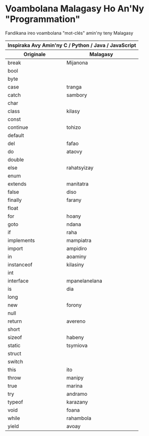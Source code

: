 # Voambolana Malagasy Ho An'Ny "Programmation"

Fandikana ireo voambolana "mot-clés" amin'ny teny Malagasy

<table>
  <thead>
    <tr>
      <th colspan="2">Inspiraka Avy Amin'ny C / Python / Java / JavaScript</th>
    </tr>
    <tr>
      <th>Originale</th>
      <th>Malagasy</th>
    </tr>
  </thead>
  <tbody>
    <tr>
      <td>break</td>
      <td>Mijanona</td>
    </tr>
    <tr>
      <td>bool</td>
      <td></td>
    </tr>
    <tr>
      <td>byte</td>
      <td></td>
    </tr>
    <tr>
      <td>case</td>
      <td>tranga</td>
    </tr>
    <tr>
      <td>catch</td>
      <td>sambory</td>
    </tr>
    <tr>
      <td>char</td>
      <td></td>
    </tr>
    <tr>
      <td>class</td>
      <td>kilasy</td>
    </tr>
    <tr>
      <td>const</td>
      <td></td>
    </tr>
    <tr>
      <td>continue</td>
      <td>tohizo</td>
    </tr>
    <tr>
      <td>default</td>
      <td></td>
    </tr>
    <tr>
      <td>del</td>
      <td>fafao</td>
    </tr>
    <tr>
      <td>do</td>
      <td>ataovy</td>
    </tr>
    <tr>
      <td>double</td>
      <td></td>
    </tr>
    <tr>
      <td>else</td>
      <td>rahatsyizay</td>
    </tr>
    <tr>
      <td>enum</td>
      <td></td>
    </tr>
    <tr>
      <td>extends</td>
      <td>manitatra</td>
    </tr>
    <tr>
      <td>false</td>
      <td>diso</td>
    </tr>
    <tr>
      <td>finally</td>
      <td>farany</td>
    </tr>
    <tr>
      <td>float</td>
      <td></td>
    </tr>
    <tr>
      <td>for</td>
      <td>hoany</td>
    </tr>
    <tr>
      <td>goto</td>
      <td>ndana</td>
    </tr>
    <tr>
      <td>if</td>
      <td>raha</td>
    </tr>
    <tr>
      <td>implements</td>
      <td>mampiatra</td>
    </tr>
    <tr>
      <td>import</td>
      <td>ampidiro</td>
    </tr>
    <tr>
      <td>in</td>
      <td>aoaminy</td>
    </tr>
    <tr>
      <td>instanceof</td>
      <td>kilasiny</td>
    </tr>
    <tr>
      <td>int</td>
      <td></td>
    </tr>
    <tr>
      <td>interface</td>
      <td>mpanelanelana</td>
    </tr>
    <tr>
      <td>is</td>
      <td>dia</td>
    </tr>
    <tr>
      <td>long</td>
      <td></td>
    </tr>
    <tr>
      <td>new</td>
      <td>forony</td>
    </tr>
    <tr>
      <td>null</td>
      <td></td>
    </tr>
    <tr>
      <td>return</td>
      <td>avereno</td>
    </tr>
    <tr>
      <td>short</td>
      <td></td>
    </tr>
    <tr>
      <td>sizeof</td>
      <td>habeny</td>
    </tr>
    <tr>
      <td>static</td>
      <td>tsymiova</td>
    </tr>
    <tr>
      <td>struct</td>
      <td></td>
    </tr>
    <tr>
      <td>switch</td>
      <td></td>
    </tr>
    <tr>
      <td>this</td>
      <td>ito</td>
    </tr>
    <tr>
      <td>throw</td>
      <td>manipy</td>
    </tr>
    <tr>
      <td>true</td>
      <td>marina</td>
    </tr>
    <tr>
      <td>try</td>
      <td>andramo</td>
    </tr>
    <tr>
      <td>typeof</td>
      <td>karazany</td>
    </tr>
    <tr>
      <td>void</td>
      <td>foana</td>
    </tr>
    <tr>
      <td>while</td>
      <td>rahambola</td>
    </tr>
    <tr>
      <td>yield</td>
      <td>avoay</td>
    </tr>
  </tbody>
</table>
